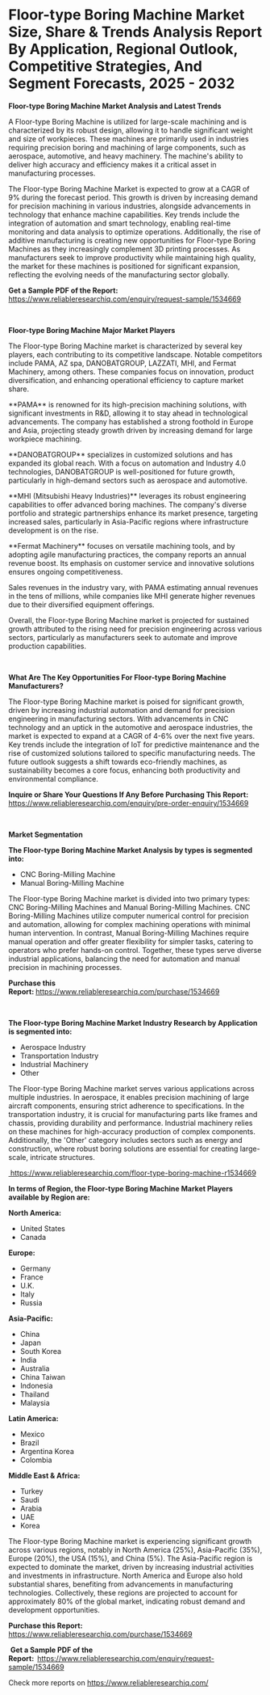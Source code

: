 <p><h1>Floor-type Boring Machine Market Size, Share & Trends Analysis Report By Application, Regional Outlook, Competitive Strategies, And Segment Forecasts, 2025 - 2032</h1></p><p><strong>Floor-type Boring Machine Market Analysis and Latest Trends</strong></p>
<p><p>A Floor-type Boring Machine is utilized for large-scale machining and is characterized by its robust design, allowing it to handle significant weight and size of workpieces. These machines are primarily used in industries requiring precision boring and machining of large components, such as aerospace, automotive, and heavy machinery. The machine's ability to deliver high accuracy and efficiency makes it a critical asset in manufacturing processes.</p><p>The Floor-type Boring Machine Market is expected to grow at a CAGR of 9% during the forecast period. This growth is driven by increasing demand for precision machining in various industries, alongside advancements in technology that enhance machine capabilities. Key trends include the integration of automation and smart technology, enabling real-time monitoring and data analysis to optimize operations. Additionally, the rise of additive manufacturing is creating new opportunities for Floor-type Boring Machines as they increasingly complement 3D printing processes. As manufacturers seek to improve productivity while maintaining high quality, the market for these machines is positioned for significant expansion, reflecting the evolving needs of the manufacturing sector globally.</p></p>
<p><strong>Get a Sample PDF of the Report:&nbsp;</strong> <a href="https://www.reliableresearchiq.com/enquiry/request-sample/1534669?utm_campaign=2732&utm_medium=2&utm_source=Github&utm_content=ia&utm_term=11042025&utm_id=floor-type-boring-machine">https://www.reliableresearchiq.com/enquiry/request-sample/1534669</a></p>
<p>&nbsp;</p>
<p><strong>Floor-type Boring Machine Major Market Players</strong></p>
<p><p>The Floor-type Boring Machine market is characterized by several key players, each contributing to its competitive landscape. Notable competitors include PAMA, AZ spa, DANOBATGROUP, LAZZATI, MHI, and Fermat Machinery, among others. These companies focus on innovation, product diversification, and enhancing operational efficiency to capture market share.</p><p>**PAMA** is renowned for its high-precision machining solutions, with significant investments in R&D, allowing it to stay ahead in technological advancements. The company has established a strong foothold in Europe and Asia, projecting steady growth driven by increasing demand for large workpiece machining.</p><p>**DANOBATGROUP** specializes in customized solutions and has expanded its global reach. With a focus on automation and Industry 4.0 technologies, DANOBATGROUP is well-positioned for future growth, particularly in high-demand sectors such as aerospace and automotive.</p><p>**MHI (Mitsubishi Heavy Industries)** leverages its robust engineering capabilities to offer advanced boring machines. The company's diverse portfolio and strategic partnerships enhance its market presence, targeting increased sales, particularly in Asia-Pacific regions where infrastructure development is on the rise.</p><p>**Fermat Machinery** focuses on versatile machining tools, and by adopting agile manufacturing practices, the company reports an annual revenue boost. Its emphasis on customer service and innovative solutions ensures ongoing competitiveness.</p><p>Sales revenues in the industry vary, with PAMA estimating annual revenues in the tens of millions, while companies like MHI generate higher revenues due to their diversified equipment offerings.</p><p>Overall, the Floor-type Boring Machine market is projected for sustained growth attributed to the rising need for precision engineering across various sectors, particularly as manufacturers seek to automate and improve production capabilities.</p></p>
<p>&nbsp;</p>
<p><strong>What Are The Key Opportunities For Floor-type Boring Machine Manufacturers?</strong></p>
<p><p>The Floor-type Boring Machine market is poised for significant growth, driven by increasing industrial automation and demand for precision engineering in manufacturing sectors. With advancements in CNC technology and an uptick in the automotive and aerospace industries, the market is expected to expand at a CAGR of 4-6% over the next five years. Key trends include the integration of IoT for predictive maintenance and the rise of customized solutions tailored to specific manufacturing needs. The future outlook suggests a shift towards eco-friendly machines, as sustainability becomes a core focus, enhancing both productivity and environmental compliance.</p></p>
<p><strong>Inquire or Share Your Questions If Any Before Purchasing This Report:</strong> <a href="https://www.reliableresearchiq.com/enquiry/pre-order-enquiry/1534669?utm_campaign=2732&utm_medium=2&utm_source=Github&utm_content=ia&utm_term=11042025&utm_id=floor-type-boring-machine">https://www.reliableresearchiq.com/enquiry/pre-order-enquiry/1534669</a></p>
<p>&nbsp;</p>
<p><strong>Market Segmentation</strong></p>
<p><strong>The Floor-type Boring Machine Market Analysis by types is segmented into:</strong></p>
<p><ul><li>CNC Boring-Milling Machine</li><li>Manual Boring-Milling Machine</li></ul></p>
<p><p>The Floor-type Boring Machine market is divided into two primary types: CNC Boring-Milling Machines and Manual Boring-Milling Machines. CNC Boring-Milling Machines utilize computer numerical control for precision and automation, allowing for complex machining operations with minimal human intervention. In contrast, Manual Boring-Milling Machines require manual operation and offer greater flexibility for simpler tasks, catering to operators who prefer hands-on control. Together, these types serve diverse industrial applications, balancing the need for automation and manual precision in machining processes.</p></p>
<p><strong>Purchase this Report:&nbsp;</strong><a href="https://www.reliableresearchiq.com/purchase/1534669?utm_campaign=2732&utm_medium=2&utm_source=Github&utm_content=ia&utm_term=11042025&utm_id=floor-type-boring-machine">https://www.reliableresearchiq.com/purchase/1534669</a></p>
<p>&nbsp;</p>
<p><strong>The Floor-type Boring Machine Market Industry Research by Application is segmented into:</strong></p>
<p><ul><li>Aerospace Industry</li><li>Transportation Industry</li><li>Industrial Machinery</li><li>Other</li></ul></p>
<p><p>The Floor-type Boring Machine market serves various applications across multiple industries. In aerospace, it enables precision machining of large aircraft components, ensuring strict adherence to specifications. In the transportation industry, it is crucial for manufacturing parts like frames and chassis, providing durability and performance. Industrial machinery relies on these machines for high-accuracy production of complex components. Additionally, the 'Other' category includes sectors such as energy and construction, where robust boring solutions are essential for creating large-scale, intricate structures.</p></p>
<p><a href="https://www.reliableresearchiq.com/floor-type-boring-machine-r1534669?utm_campaign=2732&utm_medium=2&utm_source=Github&utm_content=ia&utm_term=11042025&utm_id=floor-type-boring-machine">&nbsp;https://www.reliableresearchiq.com/floor-type-boring-machine-r1534669</a></p>
<p><strong>In terms of Region, the Floor-type Boring Machine Market Players available by Region are:</strong></p>
<p>
    <p> <strong> North America: </strong>
        <ul>
            <li>United States</li>
            <li>Canada</li>
        </ul>
        </p> 
    <p> <strong> Europe: </strong>
        <ul>
            <li>Germany</li>
            <li>France</li>
            <li>U.K.</li>
            <li>Italy</li>
            <li>Russia</li>
        </ul>
        </p> 
    <p> <strong> Asia-Pacific: </strong>
        <ul>
            <li>China</li>
            <li>Japan</li>
            <li>South Korea</li>
            <li>India</li>
            <li>Australia</li>
            <li>China Taiwan</li>
            <li>Indonesia</li>
            <li>Thailand</li>
            <li>Malaysia</li>
        </ul>
        </p> 
    <p> <strong> Latin America: </strong>
        <ul>
            <li>Mexico</li>
            <li>Brazil</li>
            <li>Argentina Korea</li>
            <li>Colombia</li>
        </ul>
        </p> 
    <p> <strong> Middle East & Africa: </strong>
        <ul>
            <li>Turkey</li>
            <li>Saudi</li>
            <li>Arabia</li>
            <li>UAE</li>
            <li>Korea</li>
        </ul>
    </p>
    </p>
<p><p>The Floor-type Boring Machine market is experiencing significant growth across various regions, notably in North America (25%), Asia-Pacific (35%), Europe (20%), the USA (15%), and China (5%). The Asia-Pacific region is expected to dominate the market, driven by increasing industrial activities and investments in infrastructure. North America and Europe also hold substantial shares, benefiting from advancements in manufacturing technologies. Collectively, these regions are projected to account for approximately 80% of the global market, indicating robust demand and development opportunities.</p></p>
<p><strong>Purchase this Report: </strong><a href="https://www.reliableresearchiq.com/purchase/1534669?utm_campaign=2732&utm_medium=2&utm_source=Github&utm_content=ia&utm_term=11042025&utm_id=floor-type-boring-machine">https://www.reliableresearchiq.com/purchase/1534669</a></p>
<p>&nbsp;<strong>Get a Sample PDF of the Report:&nbsp;&nbsp;</strong><a href="https://www.reliableresearchiq.com/enquiry/request-sample/1534669?utm_campaign=2732&utm_medium=2&utm_source=Github&utm_content=ia&utm_term=11042025&utm_id=floor-type-boring-machine">https://www.reliableresearchiq.com/enquiry/request-sample/1534669</a></p>
<p><strong></strong></p>
<p>Check more reports on <a href="https://www.reliableresearchiq.com/?utm_campaign=2732&utm_medium=2&utm_source=Github&utm_content=ia&utm_term=11042025&utm_id=floor-type-boring-machine">https://www.reliableresearchiq.com/</a></p>